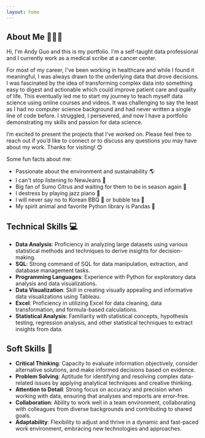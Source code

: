 ```yaml
---
layout: home
---
```

About Me 🙋🏻‍♂️
--------
Hi, I'm Andy Guo and this is my portfolio. I'm a self-taught data professional and I currently work as a medical scribe at a cancer center.

For most of my career, I've been working in healthcare and while I found it meaningful, I was always drawn to the underlying data that drove decisions. I was fascinated by the idea of transforming complex data into something easy to digest and actionable which could improve patient care and quality of life. This eventually led me to start my journey to teach myself data science using online courses and videos. It was challenging to say the least as I had no computer science background and had never written a single line of code before. I struggled, I persevered, and now I have a portfolio demonstrating my skills and passion for data science. 

I’m excited to present the projects that I’ve worked on. Please feel free to reach out if you’d like to connect or to discuss any questions you may have about my work. Thanks for visiting! 😊

Some fun facts about me:
- Passionate about the environment and sustainability 🌎
- I can't stop listening to NewJeans 👖
- Big fan of Sumo Citrus and waiting for them to be in season again 🍊
- I destress by playing jazz piano 🎹
- I will never say no to Korean BBQ 🥩 or bubble tea 🧋
- My spirit animal and favorite Python library is Pandas 🐼

Technical Skills 💻
----------------
- **Data Analysis**: Proficiency in analyzing large datasets using various statistical methods and techniques to derive insights for decision-making.
- **SQL**: Strong command of SQL for data manipulation, extraction, and database management tasks.
- **Programming Languages**: Experience with Python for exploratory data analysis and data visualizations.
- **Data Visualization**: Skill in creating visually appealing and informative data visualizations using Tableau.
- **Excel**: Proficiency in utilizing Excel for data cleaning, data transformation, and formula-based calculations.
- **Statistical Analysis**: Familiarity with statistical concepts, hypothesis testing, regression analysis, and other statistical techniques to extract insights from data.

Soft Skills 🤝
-----------
- **Critical Thinking**: Capacity to evaluate information objectively, consider alternative solutions, and make informed decisions based on evidence.
- **Problem Solving**: Aptitude for identifying and resolving complex data-related issues by applying analytical techniques and creative thinking.
- **Attention to Detail**: Strong focus on accuracy and precision when working with data, ensuring that analyses and reports are error-free.
- **Collaboration**: Ability to work well in a team environment, collaborating with colleagues from diverse backgrounds and contributing to shared goals.
- **Adaptability**: Flexibility to adjust and thrive in a dynamic and fast-paced work environment, embracing new technologies and approaches.

